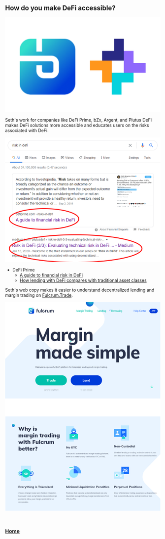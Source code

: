 ## How do you make DeFi accessible?

<img src="images/defilogos.png?raw=true/">

Seth's work for companies like DeFi Prime, bZx, Argent, and Plutus DeFi makes DeFi solutions more accessible and educates users on the risks associated with DeFi. 
  
<img src="images/seoriskdefi.png?raw=true"/>

* DeFi Prime
  * [A guide to financial risk in DeFi](https://defiprime.com/risks-in-defi)
  * [How lending with DeFi compares with traditional asset classes](https://defiprime.com/defi-lending-vs-traditional-assets)

Seth's web copy makes it easier to understand decentralized lending and margin trading on [Fulcrum.Trade](https://fulcrum.trade).

<a href="https://fulcrum.trade" target="_blank"><img src="images/fulcrumcopy.png?raw=true"/></a>

<br>

### <a href="/SethGoldfarbPortfolio">Home</a>
